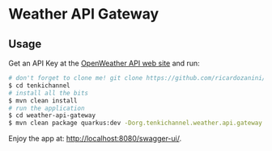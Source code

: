 # Weather API Gateway

## Usage

Get an API Key at the [OpenWeather API web site](https://openweathermap.org/api) and run:

```bash
# don't forget to clone me! git clone https://github.com/ricardozanini/tenkichannel.git
$ cd tenkichannel
# install all the bits
$ mvn clean install
# run the application
$ cd weather-api-gateway
$ mvn clean package quarkus:dev -Dorg.tenkichannel.weather.api.gateway.openweathermap.api_key=<my api key> -DskipTests
```

Enjoy the app at: [http://localhost:8080/swagger-ui/](http://localhost:8081/swagger-ui/).
